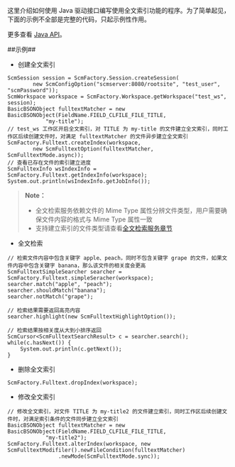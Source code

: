 这里介绍如何使用 Java 驱动接口编写使用全文索引功能的程序。为了简单起见，下面的示例不全部是完整的代码，只起示例性作用。 
    
更多查看 [Java API][java_api]。


##示例##
* 创建全文索引

```lang-javascript
ScmSession session = ScmFactory.Session.createSession(
        new ScmConfigOption("scmserver:8080/rootsite", "test_user", "scmPassword"));
ScmWorkspace workspace = ScmFactory.Workspace.getWorkspace("test_ws", session);
BasicBSONObject fulltextMatcher = new BasicBSONObject(FieldName.FIELD_CLFILE_FILE_TITLE,
            "my-title");
// test_ws 工作区开启全文索引，对 TITLE 为 my-title 的文件建立全文索引，同时工作区后续创建文件时，对满足 fulltextMatcher 的文件异步建立全文索引
ScmFactory.Fulltext.createIndex(workspace,
        new ScmFulltextOption(fulltextMatcher, ScmFulltextMode.async));
// 查看已存在文件的索引建立进度
ScmFulltexInfo wsIndexInfo = ScmFactory.Fulltext.getIndexInfo(workspace);
System.out.println(wsIndexInfo.getJobInfo());
```

>  **Note：**
> 
>  * 全文检索服务依赖文件的 Mime Type 属性分辨文件类型，用户需要确保文件内容的格式与 Mime Type 属性一致
>  * 支持建立索引的文件类型请查看[全文检索服务章节][fulltext_server]

* 全文检索

```lang-javascript
// 检索文件内容中包含关键字 apple、peach，同时不包含关键字 grape 的文件，如果文件内容中包含关键字 banana，那么该文件的相关度会更高
ScmFulltextSimpleSearcher searcher = ScmFactory.Fulltext.simpleSeracher(workspace);
searcher.match("apple", "peach");
searcher.shouldMatch("banana");
searcher.notMatch("grape");

// 检索结果需要返回高亮内容
searcher.highlight(new ScmFulltextHighlightOption());

// 检索结果按相关度从大到小排序返回
ScmCursor<ScmFulltextSearchResult> c = searcher.search();
while(c.hasNext()) {
    System.out.println(c.getNext());
}
```

* 删除全文索引

```lang-javascript
ScmFactory.Fulltext.dropIndex(workspace);
```


* 修改全文索引

```lang-javascript
// 修改全文索引，对文件 TITLE 为 my-title2 的文件建立索引，同时工作区后续创建文件时，对满足索引条件的文件同步建立全文索引
BasicBSONObject fulltextMatcher = new BasicBSONObject(FieldName.FIELD_CLFILE_FILE_TITLE,
            "my-title2");
ScmFactory.Fulltext.alterIndex(workspace, new ScmFulltextModifiler().newFileCondition(fulltextMatcher)
                .newMode(ScmFulltextMode.sync));
```

[java_api]:api/java/html/index.html
[fulltext_server]:Architecture/Microservice/fulltext_server.md